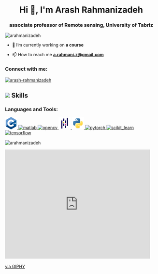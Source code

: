 <h1 align="center">Hi 👋, I'm Arash Rahmanizadeh</h1>
<h3 align="center">associate professor of Remote sensing, University of Tabriz</h3>

<p align="left"> <img src="https://komarev.com/ghpvc/?username=arahmanizadeh&label=Profile%20views&color=0e75b6&style=flat" alt="arahmanizadeh" /> </p>

- 🔭 I’m currently working on **a course**

- 📫 How to reach me **a.rahmani.z@gmail.com**

<h3 align="left">Connect with me:</h3>
<p align="left">
<a href="https://linkedin.com/in/arash-rahmanizadeh" target="blank"><img align="center" src="https://raw.githubusercontent.com/rahuldkjain/github-profile-readme-generator/master/src/images/icons/Social/linked-in-alt.svg" alt="arash-rahmanizadeh" height="30" width="40" /></a>
</p>

## <img src="https://media2.giphy.com/media/QssGEmpkyEOhBCb7e1/giphy.gif?cid=ecf05e47a0n3gi1bfqntqmob8g9aid1oyj2wr3ds3mg700bl&rid=giphy.gif" width ="25"><b> Skills</b>
<h3 align="left">Languages and Tools:</h3>
<p align="left"> <a href="https://www.w3schools.com/cpp/" target="_blank" rel="noreferrer"> <img src="https://raw.githubusercontent.com/devicons/devicon/master/icons/cplusplus/cplusplus-original.svg" alt="cplusplus" width="40" height="40"/> </a> <a href="https://www.mathworks.com/" target="_blank" rel="noreferrer"> <img src="https://upload.wikimedia.org/wikipedia/commons/2/21/Matlab_Logo.png" alt="matlab" width="40" height="40"/> </a> <a href="https://opencv.org/" target="_blank" rel="noreferrer"> <img src="https://www.vectorlogo.zone/logos/opencv/opencv-icon.svg" alt="opencv" width="40" height="40"/> </a> <a href="https://pandas.pydata.org/" target="_blank" rel="noreferrer"> <img src="https://raw.githubusercontent.com/devicons/devicon/2ae2a900d2f041da66e950e4d48052658d850630/icons/pandas/pandas-original.svg" alt="pandas" width="40" height="40"/> </a> <a href="https://www.python.org" target="_blank" rel="noreferrer"> <img src="https://raw.githubusercontent.com/devicons/devicon/master/icons/python/python-original.svg" alt="python" width="40" height="40"/> </a> <a href="https://pytorch.org/" target="_blank" rel="noreferrer"> <img src="https://www.vectorlogo.zone/logos/pytorch/pytorch-icon.svg" alt="pytorch" width="40" height="40"/> </a> <a href="https://scikit-learn.org/" target="_blank" rel="noreferrer"> <img src="https://upload.wikimedia.org/wikipedia/commons/0/05/Scikit_learn_logo_small.svg" alt="scikit_learn" width="40" height="40"/> </a> <a href="https://www.tensorflow.org" target="_blank" rel="noreferrer"> <img src="https://www.vectorlogo.zone/logos/tensorflow/tensorflow-icon.svg" alt="tensorflow" width="40" height="40"/> </a> </p>

<p><img align="center" src="https://github-readme-stats.vercel.app/api/top-langs?username=arahmanizadeh&show_icons=true&locale=en&layout=compact" alt="arahmanizadeh" /></p>

<iframe src="https://giphy.com/embed/qgQUggAC3Pfv687qPC" width="480" height="360" frameBorder="0" class="giphy-embed" allowFullScreen></iframe><p><a href="https://giphy.com/gifs/dommespace-domme-space-programador-qgQUggAC3Pfv687qPC">via GIPHY</a></p>
<!--
**Arahmanizadeh/Arahmanizadeh** is a ✨ _special_ ✨ repository because its `README.md` (this file) appears on your GitHub profile.

I used the following links to create this profile:
1- https://rahuldkjain.github.io/gh-profile-readme-generator/
2- https://github.com/durgeshsamariya/awesome-github-profile-readme-templates/tree/master/templates

not used yet:
https://github.com/durgeshsamariya/awesome-github-profile-readme-templates/blob/master/templates/vanzasetia.md
https://github.com/durgeshsamariya/awesome-github-profile-readme-templates/blob/master/templates/Niefee.md
https://github.com/durgeshsamariya/awesome-github-profile-readme-templates/blob/master/templates/0xabdulkhalid.md
https://github.com/durgeshsamariya/awesome-github-profile-readme-templates/blob/master/templates/zeeid.md
https://github.com/ra1nbow1#hi-there-im-ra1nbow-


-->
